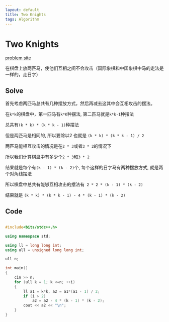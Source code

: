 ```yaml
---
layout: default
title: Two Knights
tags: Algorithm
---
```


# Two Knights

[problem site](https://cses.fi/problemset/task/1072)

在棋盘上放两匹马，使他们互相之间不会攻击（国际象棋和中国象棋中马的走法是一样的，走日字）

## Solve

首先考虑两匹马总共有几种摆放方式，然后再减去这其中会互相攻击的摆法。

在`k*k`的棋盘中，第一匹马有`k*K`种摆法, 第二匹马就是`k*k-1`种摆法

总共有`(k * k) * (k * k - 1)`种摆法

但是两匹马是相同的, 所以要除以2 也就是 `(k * k) * (k * k - 1) / 2`

两匹马能相互攻击的情况是在`2 * 3`或者`3 * 2`的情况下

所以我们计算棋盘中有多少个`2 * 3`和`3 * 2`

结果就是每个有`(k - 1) * (k - 2)`个, 每个这样的日字马有两种摆放方式, 就是两个对角线摆法

所以棋盘中总共有能够互相攻击的摆法有` 2 * 2 * (k - 1) * (k - 2)`

结果就是 `(k * k) * (k * k - 1) - 4 * (k - 1) * (k - 2)`

## Code

```cpp

#include<bits/stdc++.h>

using namespace std;

using ll = long long int;
using ull = unsigned long long int;

ull n;

int main()
{
    cin >> n;
    for (ull k = 1; k <=n; ++i)
    {
        ll a1 = k*k, a2 = a1*(a1 - 1) / 2;
        if (i > 2)
            a2 = a2 - 4 * (k - 1) * (k - 2);
        cout << a2 << "\n";
    }
}

```
